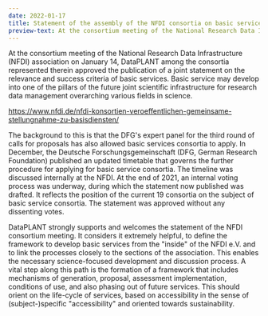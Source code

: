 ```yaml
---
date: 2022-01-17
title: Statement of the assembly of the NFDI consortia on basic services
preview-text: At the consortium meeting of the National Research Data Infrastructure (NFDI) association on January 14, DataPLANT among the consortia represented therein approved the publication of a joint statement on the relevance and success criteria of basic services. Basic service may develop into one of the pillars of the future joint scientific infrastructure for research data management overarching various fields in science...
---
```


At the consortium meeting of the National Research Data Infrastructure (NFDI) association on January 14, DataPLANT among the consortia represented therein approved the publication of a joint statement on the relevance and success criteria of basic services. Basic service may develop into one of the pillars of the future joint scientific infrastructure for research data management overarching various fields in science.

https://www.nfdi.de/nfdi-konsortien-veroeffentlichen-gemeinsame-stellungnahme-zu-basisdiensten/

The background to this is that the DFG's expert panel for the third round of calls for proposals has also allowed basic services consortia to apply. In December, the Deutsche Forschungsgemeinschaft (DFG, German Research Foundation) published an updated timetable that governs the further procedure for applying for basic service consortia. The timeline was discussed internally at the NFDI. At the end of 2021, an internal voting process was underway, during which the statement now published was drafted. It reflects the position of the current 19 consortia on the subject of basic service consortia. The statement was approved without any dissenting votes.

DataPLANT strongly supports and welcomes the statement of the NFDI consortium meeting. It considers it extremely helpful, to define the framework to develop basic services from the "inside" of the NFDI e.V. and to link the processes closely to the sections of the association. This enables the necessary science-focused development and discussion process. A vital step along this path is the formation of a framework that includes mechanisms of generation, proposal, assessment implementation, conditions of use, and also phasing out of future services. This should orient on the life-cycle of services, based on accessibility in the sense of (subject-)specific "accessibility" and oriented towards sustainability.

